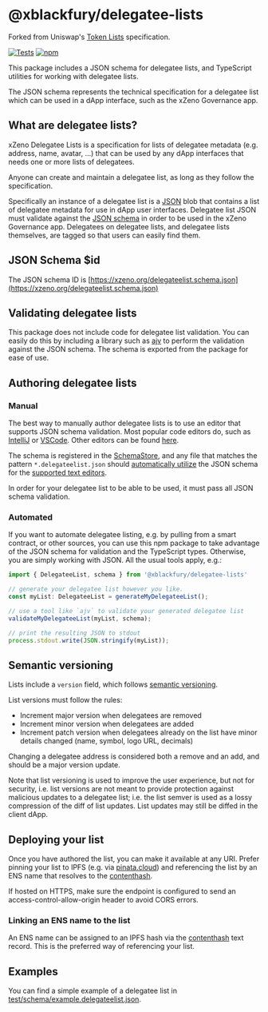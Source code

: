 # @xblackfury/delegatee-lists

Forked from Uniswap's [Token Lists](https://github.com/Uniswap/token-lists) specification.

[![Tests](https://github.com/xzeno/delegatee-lists/workflows/Tests/badge.svg)](https://github.com/xzeno/delegatee-lists/actions?query=workflow%3ATests)
[![npm](https://img.shields.io/npm/v/@xblackfury/delegatee-lists)](https://unpkg.com/@xblackfury/delegatee-lists@latest/)

This package includes a JSON schema for delegatee lists, and TypeScript utilities for working with delegatee lists.

The JSON schema represents the technical specification for a delegatee list which can be used in a dApp interface, such 
as the xZeno Governance app.

## What are delegatee lists?

xZeno Delegatee Lists is a specification for lists of delegatee metadata (e.g. address, name, avatar, ...) that can be
used by any dApp interfaces that needs one or more lists of delegatees.

Anyone can create and maintain a delegatee list, as long as they follow the specification.

Specifically an instance of a delegatee list is a [JSON](https://www.json.org/json-en.html) blob that contains a list of
delegatee metadata for use in dApp user interfaces.
Delegatee list JSON must validate against the [JSON schema](https://json-schema.org/) in order to be used in the xZeno
Governance app.
Delegatees on delegatee lists, and delegatee lists themselves, are tagged so that users can easily find them.

## JSON Schema $id

The JSON schema ID is [https://xzeno.org/delegateelist.schema.json](https://xzeno.org/delegateelist.schema.json)

## Validating delegatee lists

This package does not include code for delegatee list validation. You can easily do this by including a library such as 
[ajv](https://ajv.js.org/) to perform the validation against the JSON schema. The schema is exported from the package
for ease of use.

## Authoring delegatee lists

### Manual

The best way to manually author delegatee lists is to use an editor that supports JSON schema validation. Most popular
code editors do, such as [IntelliJ](https://www.jetbrains.com/help/idea/json.html#ws_json_schema_add_custom) or 
[VSCode](https://code.visualstudio.com/docs/languages/json#_json-schemas-and-settings). Other editors
can be found [here](https://json-schema.org/implementations.html#editors).

The schema is registered in the [SchemaStore](https://github.com/SchemaStore/schemastore), and any file that matches
the pattern `*.delegateelist.json` should 
[automatically utilize](https://www.jetbrains.com/help/idea/json.html#ws_json_using_schemas) 
the JSON schema for the [supported text editors](https://www.schemastore.org/json/#editors).

In order for your delegatee list to be able to be used, it must pass all JSON schema validation.

### Automated

If you want to automate delegatee listing, e.g. by pulling from a smart contract, or other sources, you can use this
npm package to take advantage of the JSON schema for validation and the TypeScript types.
Otherwise, you are simply working with JSON. All the usual tools apply, e.g.:

```typescript
import { DelegateeList, schema } from '@xblackfury/delegatee-lists'

// generate your delegatee list however you like.
const myList: DelegateeList = generateMyDelegateeList();

// use a tool like `ajv` to validate your generated delegatee list
validateMyDelegateeList(myList, schema);

// print the resulting JSON to stdout
process.stdout.write(JSON.stringify(myList));
```

## Semantic versioning

Lists include a `version` field, which follows [semantic versioning](https://semver.org/).

List versions must follow the rules:

- Increment major version when delegatees are removed
- Increment minor version when delegatees are added
- Increment patch version when delegatees already on the list have minor details changed (name, symbol, logo URL, decimals)

Changing a delegatee address is considered both a remove and an add, and should be a major version update.

Note that list versioning is used to improve the user experience, but not for security, i.e. list versions are not meant
to provide protection against malicious updates to a delegatee list; i.e. the list semver is used as a lossy compression
of the diff of list updates. List updates may still be diffed in the client dApp.

## Deploying your list

Once you have authored the list, you can make it available at any URI. Prefer pinning your list to IPFS 
(e.g. via [pinata.cloud](https://pinata.cloud)) and referencing the list by an ENS name that resolves to the 
[contenthash](https://eips.ethereum.org/EIPS/eip-1577).

If hosted on HTTPS, make sure the endpoint is configured to send an access-control-allow-origin header to avoid CORS errors.

### Linking an ENS name to the list

An ENS name can be assigned to an IPFS hash via the [contenthash](https://eips.ethereum.org/EIPS/eip-1577) text record.
This is the preferred way of referencing your list.

## Examples

You can find a simple example of a delegatee list in [test/schema/example.delegateelist.json](test/schema/example.delegateelist.json).
